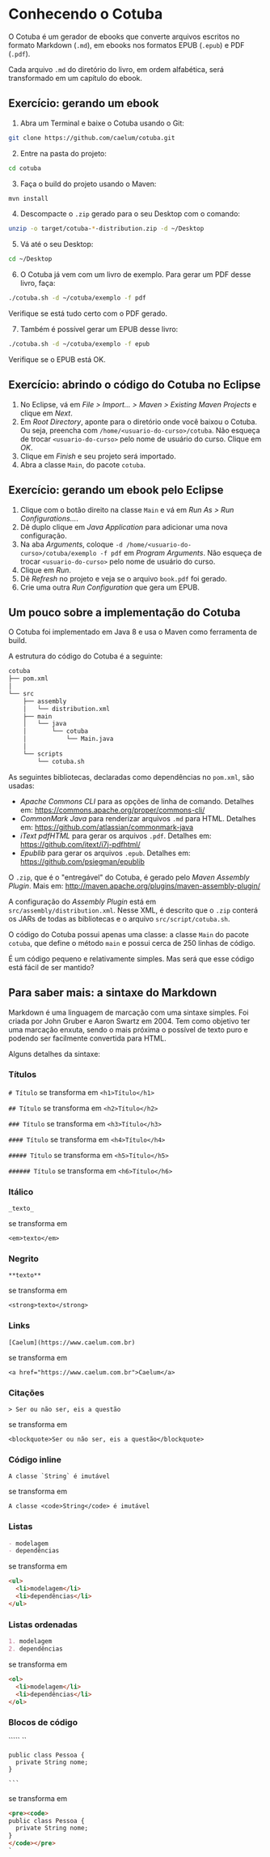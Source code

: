# Conhecendo o Cotuba

O Cotuba é um gerador de ebooks que converte arquivos escritos no formato Markdown (`.md`), em ebooks nos formatos EPUB (`.epub`) e PDF (`.pdf`).

Cada arquivo `.md` do diretório do livro, em ordem alfabética, será transformado em um capítulo do ebook.

## Exercício: gerando um ebook

1. Abra um Terminal e baixe o Cotuba usando o Git:

  ```sh
  git clone https://github.com/caelum/cotuba.git
  ```

2. Entre na pasta do projeto:

  ```sh
  cd cotuba
  ```

3. Faça o build do projeto usando o Maven:

  ```sh
  mvn install
  ```

4. Descompacte o `.zip` gerado para o seu Desktop com o comando:

  ```sh
  unzip -o target/cotuba-*-distribution.zip -d ~/Desktop
  ```

5. Vá até o seu Desktop:

  ```sh
  cd ~/Desktop
  ```

6. O Cotuba já vem com um livro de exemplo. Para gerar um PDF desse livro, faça:

  ```sh
  ./cotuba.sh -d ~/cotuba/exemplo -f pdf
  ```

  Verifique se está tudo certo com o PDF gerado.

7. Também é possível gerar um EPUB desse livro:

  ```sh
  ./cotuba.sh -d ~/cotuba/exemplo -f epub
  ```

  Verifique se o EPUB está OK.

## Exercício: abrindo o código do Cotuba no Eclipse

1. No Eclipse, vá em _File > Import... > Maven > Existing Maven Projects_ e clique em _Next_.
2. Em _Root Directory_, aponte para o diretório onde você baixou o Cotuba.
  Ou seja, preencha com `/home/<usuario-do-curso>/cotuba`.
  Não esqueça de trocar `<usuario-do-curso>` pelo nome de usuário do curso.
  Clique em _OK_.
3. Clique em _Finish_ e seu projeto será importado.
4. Abra a classe `Main`, do pacote `cotuba`.

## Exercício: gerando um ebook pelo Eclipse

1. Clique com o botão direito na classe `Main` e vá em _Run As > Run Configurations..._.
2. Dê duplo clique em _Java Application_ para adicionar uma nova configuração.
3. Na aba _Arguments_, coloque `-d /home/<usuario-do-curso>/cotuba/exemplo -f pdf` em _Program Arguments_. Não esqueça de trocar `<usuario-do-curso>` pelo nome de usuário do curso.
4. Clique em _Run_.
5. Dê _Refresh_ no projeto e veja se o arquivo `book.pdf` foi gerado.
6. Crie uma outra _Run Configuration_ que gera um EPUB.

## Um pouco sobre a implementação do Cotuba

O Cotuba foi implementado em Java 8 e usa o Maven como ferramenta de build.

A estrutura do código do Cotuba é a seguinte:

```txt
cotuba
├── pom.xml
│
└── src
    ├── assembly
    │   └── distribution.xml
    ├── main
    │   └── java
    │       └── cotuba
    │           └── Main.java
    │
    └── scripts
        └── cotuba.sh
```

As seguintes bibliotecas, declaradas como dependências no `pom.xml`, são usadas:

- _Apache Commons CLI_ para as opções de linha de comando. Detalhes em: https://commons.apache.org/proper/commons-cli/
- _CommonMark Java_ para renderizar arquivos `.md` para HTML. Detalhes em: https://github.com/atlassian/commonmark-java
- _iText pdfHTML_ para gerar os arquivos `.pdf`. Detalhes em: https://github.com/itext/i7j-pdfhtml/
- _Epublib_ para gerar os arquivos `.epub`. Detalhes em: https://github.com/psiegman/epublib

O `.zip`, que é o "entregável" do Cotuba, é gerado pelo _Maven Assembly Plugin_. Mais em: http://maven.apache.org/plugins/maven-assembly-plugin/

A configuração do _Assembly Plugin_ está em `src/assembly/distribution.xml`. Nesse XML, é descrito que o `.zip` conterá os JARs de todas as bibliotecas e o arquivo `src/script/cotuba.sh`.

O código do Cotuba possui apenas uma classe: a classe `Main` do pacote `cotuba`, que define o método `main` e possui cerca de 250 linhas de código.

É um código pequeno e relativamente simples. Mas será que esse código está fácil de ser mantido?

## Para saber mais: a sintaxe do Markdown

Markdown é uma linguagem de marcação com uma sintaxe simples. Foi criada por John Gruber e Aaron Swartz em 2004. Tem como objetivo ter uma marcação enxuta, sendo o mais próxima o possível de texto puro e podendo ser facilmente convertida para HTML.

Alguns detalhes da sintaxe:

### Títulos

`# Título` se transforma em  `<h1>Título</h1>`

`## Título` se transforma em `<h2>Título</h2>`

`### Título` se transforma em `<h3>Título</h3>`

`#### Título` se transforma em `<h4>Título</h4>`

`##### Título` se transforma em `<h5>Título</h5>`

`###### Título` se transforma em `<h6>Título</h6>`

### Itálico

`_texto_`

se transforma em

`<em>texto</em>`

### Negrito

`**texto**`

se transforma em

`<strong>texto</strong>`

### Links

`[Caelum](https://www.caelum.com.br)`

se transforma em

`<a href="https://www.caelum.com.br">Caelum</a>`

### Citações

`> Ser ou não ser, eis a questão`

se transforma em

`<blockquote>Ser ou não ser, eis a questão</blockquote>`

### Código inline

``A classe `String` é imutável``

se transforma em

`A classe <code>String</code> é imutável`

### Listas

```markdown
- modelagem
- dependências
```

se transforma em

```html
<ul>
  <li>modelagem</li>
  <li>dependências</li>
</ul>
```

### Listas ordenadas

```markdown
1. modelagem
2. dependências
```

se transforma em

```html
<ol>
  <li>modelagem</li>
  <li>dependências</li>
</ol>
```

### Blocos de código

````` ``
```
public class Pessoa {
  private String nome;
}
```
`` ``` ``

se transforma em

```html
<pre><code>
public class Pessoa {
  private String nome;
}
</code></pre>
`